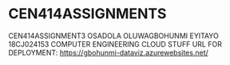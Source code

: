 # CEN414ASSIGNMENTS

CEN414ASSIGNMENT3
OSADOLA OLUWAGBOHUNMI EYITAYO 18CJ024153 COMPUTER ENGINEERING CLOUD STUFF URL FOR DEPLOYMENT: https://gbohunmi-dataviz.azurewebsites.net/
